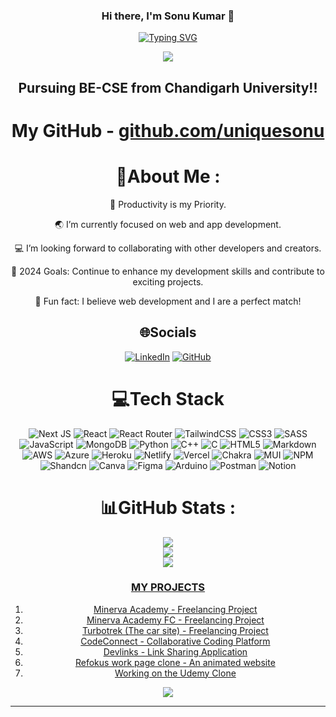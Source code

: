 <div align="center">

### Hi there, I'm Sonu Kumar 👋
[![Typing SVG](https://readme-typing-svg.herokuapp.com?font=Robot-Bold&size=30&color=%2356bcd9&center=true&vCenter=true&width=400&height=50&lines=Frontend+Developer;Problem+Solver;Freelancer;Competitive+Programmer;Intern)](https://github.com/uniquesonu)

[![](https://visitcount.itsvg.in/api?id=uniquesonu&icon=0&color=0)](https://visitcount.itsvg.in)



## Pursuing BE-CSE from Chandigarh University!!

# My GitHub - <a href='https://github.com/uniquesonu'>github.com/uniquesonu</a>

# 💫About Me :
🔭 Productivity is my Priority.

🌏 I’m currently focused on web and app development.


💻 I’m looking forward to collaborating with other developers and creators.

🥅 2024 Goals: Continue to enhance my development skills and contribute to exciting projects.

🍔 Fun fact: I believe web development and I are a perfect match!

## 🌐Socials
[![LinkedIn](https://img.shields.io/badge/LinkedIn-%230077B5.svg?logo=linkedin&logoColor=white)](https://www.linkedin.com/in/uniquesonu) 
[![GitHub](https://img.shields.io/badge/GitHub-%2312100E.svg?logo=github&logoColor=white)](https://github.com/uniquesonu)

# 💻Tech Stack

![Next JS](https://img.shields.io/badge/Next.js-black?style=for-the-badge&logo=next.js&logoColor=white)
![React](https://img.shields.io/badge/react-%2320232a.svg?style=for-the-badge&logo=react&logoColor=%2361DAFB)
![React Router](https://img.shields.io/badge/React_Router-CA4245?style=for-the-badge&logo=react-router&logoColor=white)
![TailwindCSS](https://img.shields.io/badge/tailwindcss-%2338B2AC.svg?style=for-the-badge&logo=tailwind-css&logoColor=white)
![CSS3](https://img.shields.io/badge/css3-%231572B6.svg?style=for-the-badge&logo=css3&logoColor=white)
![SASS](https://img.shields.io/badge/SASS-hotpink.svg?style=for-the-badge&logo=SASS&logoColor=white)
![JavaScript](https://img.shields.io/badge/javascript-%23323330.svg?style=for-the-badge&logo=javascript&logoColor=%23F7DF1E)
![MongoDB](https://img.shields.io/badge/mongodb-%2347A248.svg?style=for-the-badge&logo=mongodb&logoColor=white)
![Python](https://img.shields.io/badge/python-3670A0?style=for-the-badge&logo=python&logoColor=ffdd54)
![C++](https://img.shields.io/badge/c++-%2300599C.svg?style=for-the-badge&logo=c%2B%2B&logoColor=white)
![C](https://img.shields.io/badge/c-%2300599C.svg?style=for-the-badge&logo=c&logoColor=white)
![HTML5](https://img.shields.io/badge/html5-%23E34F26.svg?style=for-the-badge&logo=html5&logoColor=white)
![Markdown](https://img.shields.io/badge/markdown-%23000000.svg?style=for-the-badge&logo=markdown&logoColor=white)
![AWS](https://img.shields.io/badge/AWS-%23FF9900.svg?style=for-the-badge&logo=amazon-aws&logoColor=white)
![Azure](https://img.shields.io/badge/azure-%230072C6.svg?style=for-the-badge&logo=azure-devops&logoColor=white)
![Heroku](https://img.shields.io/badge/heroku-%23430098.svg?style=for-the-badge&logo=heroku&logoColor=white)
![Netlify](https://img.shields.io/badge/netlify-%23000000.svg?style=for-the-badge&logo=netlify&logoColor=#00C7B7)
![Vercel](https://img.shields.io/badge/vercel-%23000000.svg?style=for-the-badge&logo=vercel&logoColor=white)
![Chakra](https://img.shields.io/badge/chakra-%234ED1C5.svg?style=for-the-badge&logo=chakraui&logoColor=white)
![MUI](https://img.shields.io/badge/MUI-%230081CB.svg?style=for-the-badge&logo=material-ui&logoColor=white)
![NPM](https://img.shields.io/badge/NPM-%23000000.svg?style=for-the-badge&logo=npm&logoColor=white)
![Shandcn](https://img.shields.io/badge/shandcn-%2300C7B7.svg?style=for-the-badge&logo=shandcn&logoColor=white)
![Canva](https://img.shields.io/badge/Canva-%2300C4CC.svg?style=for-the-badge&logo=Canva&logoColor=white)
![Figma](https://img.shields.io/badge/figma-%23F24E1E.svg?style=for-the-badge&logo=figma&logoColor=white)
![Arduino](https://img.shields.io/badge/Arduino-00979D?style=for-the-badge&logo=Arduino&logoColor=white)
![Postman](https://img.shields.io/badge/Postman-FF6C37?style=for-the-badge&logo=postman&logoColor=white)
![Notion](https://img.shields.io/badge/Notion-%23000000.svg?style=for-the-badge&logo=notion&logoColor=white)

# 📊GitHub Stats :
![](https://github-readme-stats.vercel.app/api?username=uniquesonu&theme=react&hide_border=true&include_all_commits=true&count_private=true)<br/>
![](https://github-readme-streak-stats.herokuapp.com/?user=uniquesonu&theme=react&hide_border=true)<br/>
![](https://github-readme-stats.vercel.app/api/top-langs/?username=uniquesonu&theme=react&hide_border=true&include_all_commits=true&count_private=true&layout=compact)

### [ MY PROJECTS ](https://github.com/uniquesonu?tab=repositories)

1. [Minerva Academy - Freelancing Project](https://minerva-academy.vercel.app/)
2. [Minerva Academy FC - Freelancing Project](https://minerva-academy-fc.vercel.app/)
2. [Turbotrek (The car site) - Freelancing Project](https://turbotrek.vercel.app/)
4. [CodeConnect - Collaborative Coding Platform](https://github.com/uniquesonu/CodeConnect)
5. [Devlinks - Link Sharing Application](https://github.com/uniquesonu/Devlinks)
6. [Refokus work page clone - An animated website](https://github.com/uniquesonu/refokus-work-clone)
6. [Working on the Udemy Clone](https://github.com/uniquesonu/sodemy)

![](https://quotes-github-readme.vercel.app/api?type=vertical&theme=tokyonight)

---


</div>

